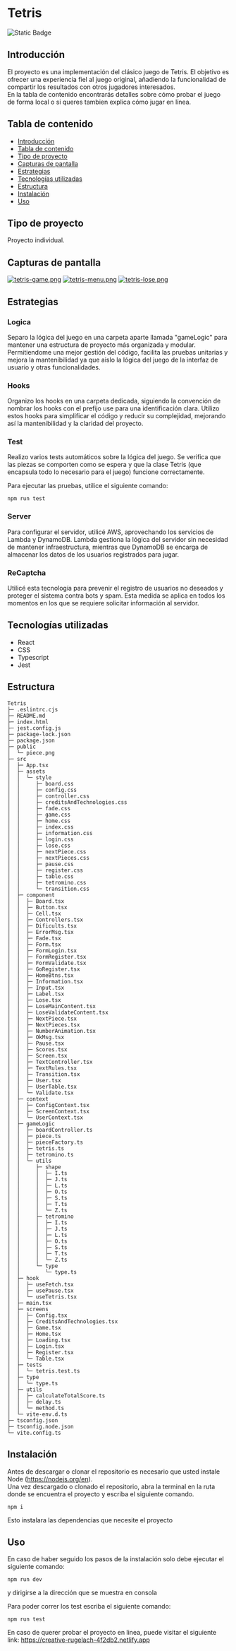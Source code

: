 # Tetris

![Static Badge](https://img.shields.io/badge/Estado%20-%20Terminado%20-%20green)

## Introducción

El proyecto es una implementación del clásico juego de Tetris. El objetivo es ofrecer una experiencia fiel al juego original, añadiendo la funcionalidad de compartir los resultados con otros jugadores interesados.<br/>
En la tabla de contenido encontrarás detalles sobre cómo probar el juego de forma local o si queres tambien explica cómo jugar en línea.

## Tabla de contenido

- [Introducción](#Introducción)
- [Tabla de contenido](#Tabla-de-contenido)
- [Tipo de proyecto](#Tipo-de-proyecto)
- [Capturas de pantalla](#Capturas-de-pantalla)
- [Estrategias](#Estrategias)
- [Tecnologías utilizadas](#Tecnologías-utilizadas)
- [Estructura](#Estructura)
- [Instalación](#Instalación)
- [Uso](#Uso)

## Tipo de proyecto

Proyecto individual.

## Capturas de pantalla

[![tetris-game.png](https://i.postimg.cc/rmtcJgnw/tetris-game.png)](https://postimg.cc/MMxhZ0JC)
[![tetris-menu.png](https://i.postimg.cc/ZYdKFY2x/tetris-menu.png)](https://postimg.cc/QVj3jDXF)
[![tetris-lose.png](https://i.postimg.cc/B6D9Dbb8/tetris-lose.png)](https://postimg.cc/MMWFJWyx)

## Estrategias

### Logica

Separo la lógica del juego en una carpeta aparte llamada "gameLogic" para mantener una estructura de proyecto más organizada y modular. Permitiendome una mejor gestión del código, facilita las pruebas unitarias y mejora la mantenibilidad ya que aislo la lógica del juego de la interfaz de usuario y otras funcionalidades.

### Hooks

Organizo los hooks en una carpeta dedicada, siguiendo la convención de nombrar los hooks con el prefijo use para una identificación clara. Utilizo estos hooks para simplificar el código y reducir su complejidad, mejorando así la mantenibilidad y la claridad del proyecto.

### Test

Realizo varios tests automáticos sobre la lógica del juego. Se verifica que las piezas se comporten como se espera y que la clase Tetris (que encapsula todo lo necesario para el juego) funcione correctamente.

Para ejecutar las pruebas, utilice el siguiente comando:

```
npm run test
```

### Server

Para configurar el servidor, utilicé AWS, aprovechando los servicios de Lambda y DynamoDB. Lambda gestiona la lógica del servidor sin necesidad de mantener infraestructura, mientras que DynamoDB se encarga de almacenar los datos de los usuarios registrados para jugar.

### ReCaptcha
Utilicé esta tecnología para prevenir el registro de usuarios no deseados y proteger el sistema contra bots y spam. Esta medida se aplica en todos los momentos en los que se requiere solicitar información al servidor.

## Tecnologías utilizadas

- React
- CSS
- Typescript
- Jest

## Estructura

```
Tetris
├─ .eslintrc.cjs
├─ README.md
├─ index.html
├─ jest.config.js
├─ package-lock.json
├─ package.json
├─ public
│  └─ piece.png
├─ src
│  ├─ App.tsx
│  ├─ assets
│  │  └─ style
│  │     ├─ board.css
│  │     ├─ config.css
│  │     ├─ controller.css
│  │     ├─ creditsAndTechnologies.css
│  │     ├─ fade.css
│  │     ├─ game.css
│  │     ├─ home.css
│  │     ├─ index.css
│  │     ├─ information.css
│  │     ├─ login.css
│  │     ├─ lose.css
│  │     ├─ nextPiece.css
│  │     ├─ nextPieces.css
│  │     ├─ pause.css
│  │     ├─ register.css
│  │     ├─ table.css
│  │     ├─ tetromino.css
│  │     └─ transition.css
│  ├─ component
│  │  ├─ Board.tsx
│  │  ├─ Button.tsx
│  │  ├─ Cell.tsx
│  │  ├─ Controllers.tsx
│  │  ├─ Dificults.tsx
│  │  ├─ ErrorMsg.tsx
│  │  ├─ Fade.tsx
│  │  ├─ Form.tsx
│  │  ├─ FormLogin.tsx
│  │  ├─ FormRegister.tsx
│  │  ├─ FormValidate.tsx
│  │  ├─ GoRegister.tsx
│  │  ├─ HomeBtns.tsx
│  │  ├─ Information.tsx
│  │  ├─ Input.tsx
│  │  ├─ Label.tsx
│  │  ├─ Lose.tsx
│  │  ├─ LoseMainContent.tsx
│  │  ├─ LoseValidateContent.tsx
│  │  ├─ NextPiece.tsx
│  │  ├─ NextPieces.tsx
│  │  ├─ NumberAnimation.tsx
│  │  ├─ OkMsg.tsx
│  │  ├─ Pause.tsx
│  │  ├─ Scores.tsx
│  │  ├─ Screen.tsx
│  │  ├─ TextController.tsx
│  │  ├─ TextRules.tsx
│  │  ├─ Transition.tsx
│  │  ├─ User.tsx
│  │  ├─ UserTable.tsx
│  │  └─ Validate.tsx
│  ├─ context
│  │  ├─ ConfigContext.tsx
│  │  ├─ ScreenContext.tsx
│  │  └─ UserContext.tsx
│  ├─ gameLogic
│  │  ├─ boardController.ts
│  │  ├─ piece.ts
│  │  ├─ pieceFactory.ts
│  │  ├─ tetris.ts
│  │  ├─ tetromino.ts
│  │  └─ utils
│  │     ├─ shape
│  │     │  ├─ I.ts
│  │     │  ├─ J.ts
│  │     │  ├─ L.ts
│  │     │  ├─ O.ts
│  │     │  ├─ S.ts
│  │     │  ├─ T.ts
│  │     │  └─ Z.ts
│  │     ├─ tetromino
│  │     │  ├─ I.ts
│  │     │  ├─ J.ts
│  │     │  ├─ L.ts
│  │     │  ├─ O.ts
│  │     │  ├─ S.ts
│  │     │  ├─ T.ts
│  │     │  └─ Z.ts
│  │     └─ type
│  │        └─ type.ts
│  ├─ hook
│  │  ├─ useFetch.tsx
│  │  ├─ usePause.tsx
│  │  └─ useTetris.tsx
│  ├─ main.tsx
│  ├─ screens
│  │  ├─ Config.tsx
│  │  ├─ CreditsAndTechnologies.tsx
│  │  ├─ Game.tsx
│  │  ├─ Home.tsx
│  │  ├─ Loading.tsx
│  │  ├─ Login.tsx
│  │  ├─ Register.tsx
│  │  └─ Table.tsx
│  ├─ tests
│  │  └─ tetris.test.ts
│  ├─ type
│  │  └─ type.ts
│  ├─ utils
│  │  ├─ calculateTotalScore.ts
│  │  ├─ delay.ts
│  │  └─ method.ts
│  └─ vite-env.d.ts
├─ tsconfig.json
├─ tsconfig.node.json
└─ vite.config.ts

```

## Instalación

Antes de descargar o clonar el repositorio es necesario que usted instale Node (https://nodejs.org/en). </br>
Una vez descargado o clonado el repositorio, abra la terminal en la ruta donde se encuentra el proyecto y escriba el siguiente comando.

```
npm i
```

Esto instalara las dependencias que necesite el proyecto

## Uso

En caso de haber seguido los pasos de la instalación solo debe ejecutar el siguiente comando:

```
npm run dev
```

y dirigirse a la dirección que se muestra en consola

Para poder correr los test escriba el siguiente comando:

```
npm run test
```

En caso de querer probar el proyecto en linea, puede visitar el siguiente link: https://creative-rugelach-4f2db2.netlify.app
